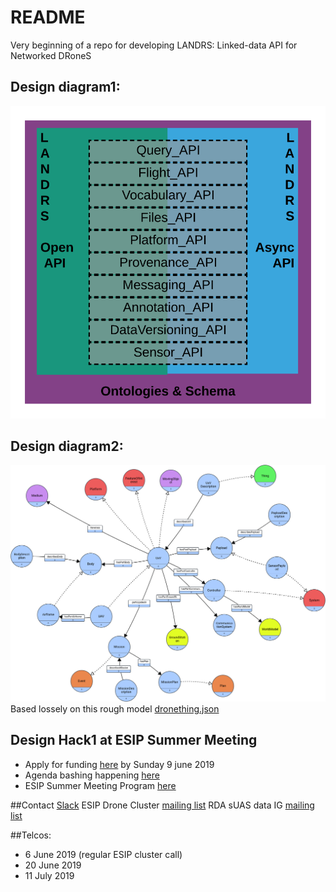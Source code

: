 # README
Very beginning of a repo for developing LANDRS: Linked-data API for Networked DRoneS

## Design diagram1:
![Concept](./DesignDocs/images/BlockDiagram_Prehack1.svg)

## Design diagram2:
![Semantic Model Strawman](./DesignDocs/images/DroneStrawmanConceptualModel.png)
Based lossely on this rough model [dronething.json](https://github.com/crcresearch/LANDRS/blob/master/models/dronething.json)

## Design Hack1 at ESIP Summer Meeting
- Apply for funding [here](https://docs.google.com/forms/d/e/1FAIpQLScLsOjksanfSHAoUzZFRHltXHXV_7RDVHrYFeqr7W0zWl9BwQ/viewform) by Sunday 9 june 2019
- Agenda bashing happening [here](https://github.com/crcresearch/LANDRS/blob/master/DesignDocs/DesignHack1/Agenda.md)
- ESIP Summer Meeting Program [here](https://2019esipsummermeeting.sched.com/)

##Contact
[Slack](https://join.slack.com/t/landrs/shared_invite/enQtNjI0MTI2MjgwODAyLWQ0MDY1M2M2Mjk0NTMxNGEzZTM3NDRhODdjNTgyNTA0NzIzMjA5M2EwNDdjM2ExYzc3YzI5OGI1ZTU2YWQyNTA)
ESIP Drone Cluster [mailing list](https://lists.esipfed.org/mailman/listinfo/esip-drone)
RDA sUAS data IG [mailing list](https://www.rd-alliance.org/groups/small-unmanned-aircraft-systems%E2%80%99-data-ig)


##Telcos:
- 6 June 2019 (regular ESIP cluster call)
- 20 June 2019
- 11 July 2019


